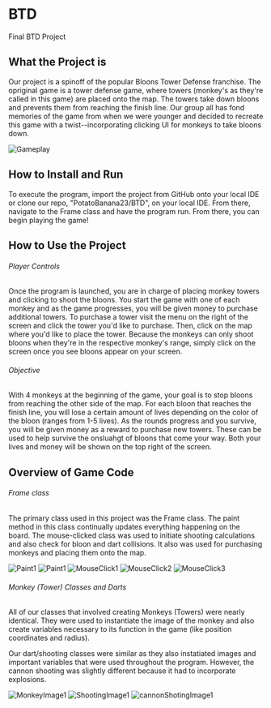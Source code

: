 # BTD
Final BTD Project

## What the Project is

Our project is a spinoff of the popular Bloons Tower Defense franchise. The opriginal game is a tower defense game, where
towers (monkey's as they're called in this game) are placed onto the map. The towers take down bloons and prevents them from
reaching the finish line. Our group all has fond memories of the game from when we were younger and decided to recreate this 
game with a twist--incorporating clicking UI for monkeys to take bloons down. 

![Gameplay](https://github.com/PotatoBanana23/BTD/blob/master/ezgif.com-gif-maker.gif)

## How to Install and Run

To execute the program, import the project from GitHub onto your local IDE or clone our repo, "PotatoBanana23/BTD", on your local IDE. From there, navigate to the 
Frame class and have the program run. From there, you can begin playing the game!

## How to Use the Project

###### Player Controls

Once the program is launched, you are in charge of placing monkey towers and clicking to shoot the bloons. You start the game
with one of each monkey and as the game progresses, you will be given money to purchase additional towers. To purchase a tower
visit the menu on the right of the screen and click the tower you'd like to purchase. Then, click on the map where you'd like to
place the tower. Because the monkeys can only shoot bloons when they're in the respective monkey's range, simply click on the screen
once you see bloons appear on your screen.

###### Objective
With 4 monkeys at the beginning of the game, your goal is to stop bloons from reaching the other side of the map. For each bloon that
reaches the finish line, you will lose a certain amount of lives depending on the color of the bloon (ranges from 1-5 lives). As the
rounds progress and you survive, you will be given money as a reward to purchase new towers. These can be used to help survive the 
onsluahgt of bloons that come your way. Both your lives and money will be shown on the top right of the screen. 

## Overview of Game Code

###### Frame class

The primary class used in this project was the Frame class. The paint method in this class continually updates everything happening
on the board. The mouse-clicked class was used to initiate shooting calculations and also check for bloon and dart collisions. 
It also was used for purchasing monkeys and placing them onto the map. 

![Paint1](https://github.com/PotatoBanana23/BTD/blob/master/paintImage1.PNG)
![Paint1](https://github.com/PotatoBanana23/BTD/blob/master/paintImage2.PNG)
![MouseClick1](https://github.com/PotatoBanana23/BTD/blob/master/mouseClickImage1.PNG)
![MouseClick2](https://github.com/PotatoBanana23/BTD/blob/master/mouseClickImage2.PNG)
![MouseClick3](https://github.com/PotatoBanana23/BTD/blob/master/mouseClickImage3.PNG)

###### Monkey (Tower) Classes and Darts

All of our classes that involved creating Monkeys (Towers) were nearly identical. They were used to instantiate the image of the monkey and also create variables necessary to its function in the game (like position coordinates and radius). 

Our dart/shooting classes were similar as they also instatiated images and important variables that were used throughout the program. However, the cannon shooting was slightly different because it had to incorporate explosions. 

![MonkeyImage1](https://github.com/PotatoBanana23/BTD/blob/master/monkeyImage1.PNG)
![ShootingImage1](https://github.com/PotatoBanana23/BTD/blob/master/shootingImage1.PNG)
![cannonShotingImage1](https://github.com/PotatoBanana23/BTD/blob/master/cannonShooting1.PNG)



